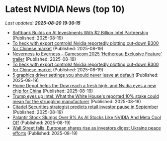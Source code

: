 # Latest NVIDIA News (top 10)
_Last updated: **2025-08-20 19:30:15**_

- [Softbank Builds on AI Investments With $2 Billion Intel Partnership](http://www.pymnts.com/news/investment-tracker/2025/softbank-builds-on-ai-investments-with-2-billion-intel-partnership/) (Published: 2025-08-19)
- [To heck with export controls! Nvidia reportedly plotting cut-down B300 for Chinese market](https://biztoc.com/x/4ed916bf36b4cdcf) (Published: 2025-08-19)
- [Neverness to Everness – Gamescom 2025 ‘Hethereau Exclusive Feature’ trailer](https://www.gematsu.com/2025/08/neverness-to-everness-gamescom-2025-hethereau-exclusive-feature-trailer) (Published: 2025-08-19)
- [To heck with export controls! Nvidia reportedly plotting cut-down B300 for Chinese market](https://www.theregister.com/2025/08/19/nvidia_cut_down_b300_for_china/) (Published: 2025-08-19)
- [5 graphics driver settings you should never leave at default](https://www.xda-developers.com/5-graphics-driver-settings-you-should-never-leave-at-default/) (Published: 2025-08-19)
- [Home Depot helps the Dow reach a fresh high, and Nvidia eyes a new chip for China](https://biztoc.com/x/84c0e69c8aecb2e5) (Published: 2025-08-19)
- [Trump eyes up Intel: What the White House's reported 10% stake could mean for the struggling manufacturer](https://www.tomshardware.com/tech-industry/semiconductors/trump-eyes-up-intel-what-the-white-houses-reported-10-percent-stake-could-mean-for-the-struggling-manufacturer) (Published: 2025-08-19)
- [Citadel Securities strategist predicts retail investor pause in September](https://finance.yahoo.com/news/citadel-securities-strategist-predicts-retail-184209967.html) (Published: 2025-08-19)
- [Palantir Stock Slumps Over 9% As AI Stocks Like NVIDIA And Meta Cool Off](https://www.forbes.com/sites/antoniopequenoiv/2025/08/19/palantir-stock-slumps-over-9-as-ai-stocks-like-nvidia-and-meta-cool-off/) (Published: 2025-08-19)
- [Wall Street falls, European shares rise as investors digest Ukraine peace efforts](https://www.irishtimes.com/business/2025/08/19/wall-street-falls-european-shares-rise-as-investors-digest-ukraine-peace-efforts/) (Published: 2025-08-19)
